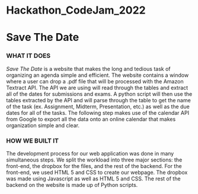 # Hackathon_CodeJam_2022

# Save The Date

### **WHAT IT DOES**
*Save The Date* is a website that makes the long and tedious task of organizing an agenda simple and efficient. The website contains a window where a user can drop a .pdf file that will be processed with the Amazon Textract API. The API we are using will read through the tables and extract all of the dates for submissions and exams. A python script will then use the tables extracted by the API and will parse through the table to get the name of the task (ex. Assignment, Midterm, Presentation, etc.) as well as the due dates for all of the tasks. The following step makes use of the calendar API from Google to export all the data onto an online calendar that makes organization simple and clear.

### **HOW WE BUILT IT**
The development process for our web application was done in many simultaneous steps. We split the workload into three major sections: the front-end, the dropbox for the files, and the rest of the backend. For the front-end, we used HTML 5 and CSS to create our webpage. The dropbox was made using Javascript as well as HTML 5 and CSS. The rest of the backend on the website is made up of Python scripts.
